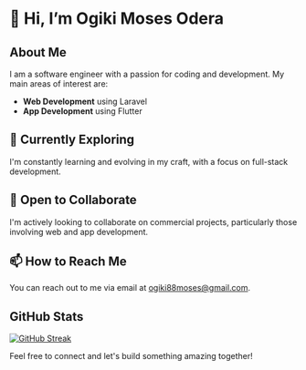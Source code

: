 # 👋 Hi, I’m Ogiki Moses Odera

## About Me
I am a software engineer with a passion for coding and development. My main areas of interest are:
 

- **Web Development** using Laravel
- **App Development** using Flutter

## 🌱 Currently Exploring
I'm constantly learning and evolving in my craft, with a focus on full-stack development.

## 💼 Open to Collaborate
I'm actively looking to collaborate on commercial projects, particularly those involving web and app development.

## 📫 How to Reach Me
You can reach out to me via email at [ogiki88moses@gmail.com](mailto:ogiki88moses@gmail.com).

## GitHub Stats
 <!-- 
 [![trophy](https://github-profile-trophy.vercel.app/?username=ogiki477&theme=onedark)](https://github.com/ryo-ma/github-profile-trophy)
  <!--<img alt="top langs" align="left" width="47%" src="https://github-readme-stats.vercel.app/api/top-langs/?username=ogiki477" /> 
  <img alt="my stats" align="left" width="47%" src="https://github-readme-stats.vercel.app/api?username=ogiki477&show_icons=true&theme=radical" />
  -->
 
  [![GitHub Streak](https://streak-stats.demolab.com/?user=ogiki477&theme=dark)](https://git.io/streak-stats)

Feel free to connect and let's build something amazing together!
